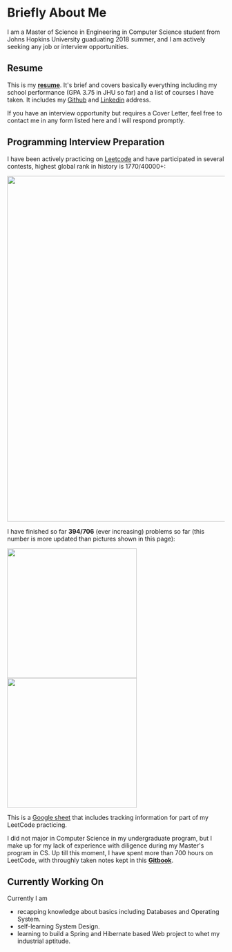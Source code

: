 # Briefly About Me

I am a Master of Science in Engineering in Computer Science student from Johns Hopkins University guaduating 2018 summer, and I am actively seeking any job or interview opportunities. 

## Resume
This is my [**resume**](resume/my-resume.pdf). It's brief and covers basically everything including my school performance (GPA 3.75 in JHU so far) and a list of courses I have taken. It includes my [Github](https://github.com/vegito2002) and [Linkedin](https://www.linkedin.com/in/qiang-zhang-855615117/) address.

If you have an interview opportunity but requires a Cover Letter, feel free to contact me in any form listed here and I will respond promptly.

## Programming Interview Preparation
I have been actively practicing on [Leetcode](https://leetcode.com/vegito2002gmailcom/) and have participated in several contests, highest global rank in history is 1770/40000+:

<img src="https://www.dropbox.com/s/6q3cgrpfpoemi8k/Screenshot%202018-02-21%2020.08.04.png?raw=1" width="800">

I have finished so far **394/706** (ever increasing) problems so far (this number is more updated than pictures shown in this page):

<img src="https://www.dropbox.com/s/yjz95dii20xvgx0/Screenshot%202018-02-21%2020.09.00.png?raw=1" width="300">

<img src="https://www.dropbox.com/s/n5pqrt4fycbzk5x/Screenshot%202018-02-21%2020.09.27.png?raw=1" width="300">

This is a [Google sheet](https://docs.google.com/spreadsheets/d/1gUy2JJZHuVxMAboYnXP9DME6kX-3EpBTuOPloZ1RfY0/edit#gid=786068196) that includes tracking information for part of my LeetCode practicing. 

I did not major in Computer Science in my undergraduate program, but I make up for my lack of experience with diligence during my Master's program in CS. Up till this moment, I have spent more than 700 hours on LeetCode, with throughly taken notes kept in this [**Gitbook**](https://www.gitbook.com/book/vegito2002/leetcode-notes/details).

## Currently Working On
Currently I am
* recapping knowledge about basics including Databases and Operating System.
* self-learning System Design.
* learning to build a Spring and Hibernate based Web project to whet my industrial aptitude.
